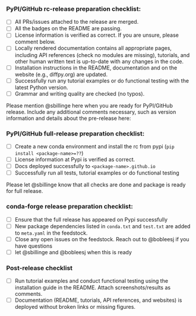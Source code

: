 ### PyPI/GitHub rc-release preparation checklist:

- [ ] All PRs/issues attached to the release are merged.
- [ ] All the badges on the README are passing.
- [ ] License information is verified as correct. If you are unsure, please comment below.
- [ ] Locally rendered documentation contains all appropriate pages, including API references (check no modules are
  missing), tutorials, and other human written text is up-to-date with any changes in the code.
- [ ] Installation instructions in the README, documentation and on the website (e.g., diffpy.org) are updated. 
- [ ] Successfully run any tutorial examples or do functional testing with the latest Python version.
- [ ] Grammar and writing quality are checked (no typos).

Please mention @sbillinge here when you are ready for PyPI/GitHub release. Include any additional comments necessary, such as version information and details about the pre-release here:

### PyPI/GitHub  full-release preparation checklist:
- [ ] Create a new conda environment and install the rc from pypi (`pip install <package-name>=??`)
- [ ] License information at Pypi is verified as correct. 
- [ ] Docs deployed successfully to `<package-name>.github.io`
- [ ] Successfully run all tests, tutorial examples or do functional testing

Please let  @sbillinge know that all checks are done and package is ready for full release.

### conda-forge release preparation checklist:

<!-- After @sbillinge releases the PyPI package, please check the following when creating a PR for conda-forge release.-->

- [ ] Ensure that the full release has appeared on Pypi successfully
- [ ] New package dependencies listed in `conda.txt` and `test.txt` are added to `meta.yaml` in the feedstock.
- [ ] Close any open issues on the feedstock.  Reach out to @bobleesj if you have questions
- [ ] let @sbillinge and @bobleesj when this is ready

### Post-release checklist

<!-- Before closing this issue, please complete the following: -->

- [ ]  Run tutorial examples and conduct functional testing using the installation guide in the README. Attach screenshots/results as comments.
- [ ]  Documentation (README, tutorials, API references, and websites) is deployed without broken links or missing figures.
